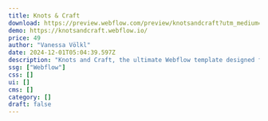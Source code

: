 ```yaml
---
title: Knots & Craft
download: https://preview.webflow.com/preview/knotsandcraft?utm_medium=preview_link&utm_source=designer&utm_content=knotsandcraft&preview=a4303818ca2bfe51e4db58de7c0ede4d&locale=en&workflow=preview
demo: https://knotsandcraft.webflow.io/
price: 49
author: "Vanessa Völkl"
date: 2024-12-01T05:04:39.597Z
description: "Knots and Craft, the ultimate Webflow template designed for hands-on workshops and creative classes. This versatile template makes it easy to showcase your macramé and craft sessions, allowing you to engage and inspire participants effortlessly."
ssg: ["Webflow"]
css: []
ui: []
cms: []
category: []
draft: false
---
```

